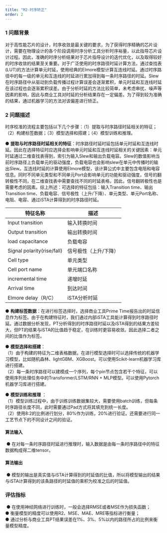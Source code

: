 ```yaml
---
title: "M2-时序矫正"
order: 2
---
```


### **1 问题背景**

对于高性能芯片的设计，时序收敛是最关键的要求，为了获得时序精确的芯片设计，需要在物理设计的各个阶段调用时序分析工具分析时序裕量，以此指导芯片设计过程。因此，准确的时序分析结果对于芯片指导设计的迭代优化，以及取得较好的时序收敛的结果至关重要。对于广泛使用的时序路径时延计算方法，通过查找表(LUT)的方法计算单元时延，使用经典的Elmore模型计算互连线时延。通过时序路径中的每一级的单元和互连线的时延进行累加得到每一条时序路径的时延。Slew在时序路径中从驱动到负载传播过程计算误差会逐渐累积，单元时延和互连线时延在该过程也会逐渐累积误差。由于分析时延的方法比较简单，未考虑串扰、噪声等因素的影响，因此与商业工具对时延的分析结果存在一定偏差。为了得到较为准确的结果，通过机器学习的方法对该偏差进行矫正。


### **2 问题描述**

时序校准的流程主要包括以下几个步骤：（1）提取与时序路径时延相关的特征；（2）构建标签数据；（3）模型选择和搭建；（4）模型训练和推理。



● **提取与时序路径时延相关的特征**：时序路径时延时延包括单元时延和互连线时延。因此在选择特征时应选择会影响单元时延和互连线时延相关的关键因素：单元时延通过二维查找表得到，索引为输入Slew和输出负载电容。Slew的数值影响当前时序路径上负载单元的驱动强度，负载电容也会影响slew在单元中传播时的输出Slew。互连线时延的计算使用Elmore模型，该计算公式中主要包含电阻和电容信息。同时不同单元类型和不同单元Port会影响单元的功能和驱动强度，信号的翻转极性不同，在二维查找表中需要查找不同的时延表格，因此，信号翻转极性也是需要考虑的因素。综上所述：可选择的特征包括：输入Transition time、输出Transition time、负载电容、信号极性（上升/下降）、单元类型、单元Port名称、电阻、电容、通过iSTA计算得到的时序路径时延。

| 特征名称 | 描述 |
| --- | --- |
| Input transition | 输入转换时间 |
| Output transition | 输出转换时间 |
| load capacitance| 负载电容 |
| Signal polarity(rise/fall) | 信号极性（上升/下降） |
| Cell type | 单元类型 |
| Cell port name | 单元端口名称 |
| incremental time | 递增时延 |
| Arrival time | 到达时间 |
| Elmore delay（R/C） | iSTA分析时延 | 

● **构建标签数据**：在进行标签选择时，选择商业工具Prime Time报告出的时延信息作为标签。由于在构建特征时，我们通过内部iSTA工具能计算得到时序路径时延。通过数据分析发现，PT分析得到的时序路径时延以及iSTA得到的结果方差较大，但PT的结果与iSTA的比值趋于稳定，在训练时更容易收敛。因此选择二者之间的比值作为标签。


● **模型选择和搭建**：<br>
（1）由于构建的特征为二维表格数据，在进行模型选择时可以选择传统的机器学习模型，比如随机森林、lightGBM、XGBoost。可以使用Scikit-learn机器学习库进行搭建。<br>
（2）每一条时序路径可以建模成一个序列，每个pin节点包含若干个特征，可以使用序列处理任务中的Transformer/LSTM/RNN + MLP模型。可以使用Pytorch机器学习库进行搭建。

● **模型训练和推理** ：<br>
（1）模型训练过程中，由于训练训练数据集较大，需要使用batch训练，但每条时序路径长度不同，此时需要通过Pad方式将其填充到统一长度。<br>
（2）使用8:2的比例进行划分，80%作为训练，20%进行验证。还需要进行同一工艺节点下的不同设计之间的验证。


#### **算法输入**

​                ● 在对每一条时序路径时延进行推理时，输入数据是由每一条时序路径中的特征数据构成得二维tensor。
#### **算法输出**

​                ● 模型的输出是真实值与iSTA计算得到的时延值的比值，所以将模型输出的结果与iSTA计算得到的该条路径的时延值的乘积为校准之后的时延值。

### **评估指标**

​                ● 在使用神经网络进行训练时，一般会选择RMSE或者MSE作为损失函数；<br>
                ● 衡量模型的精度可以使用R2、MSE、MAE、MRE等指标进行衡量；<br>
                ● 通过分析与商业工具PT结果误差在1%、3%、5%以内的路径所占的比例来衡量模型精度。
